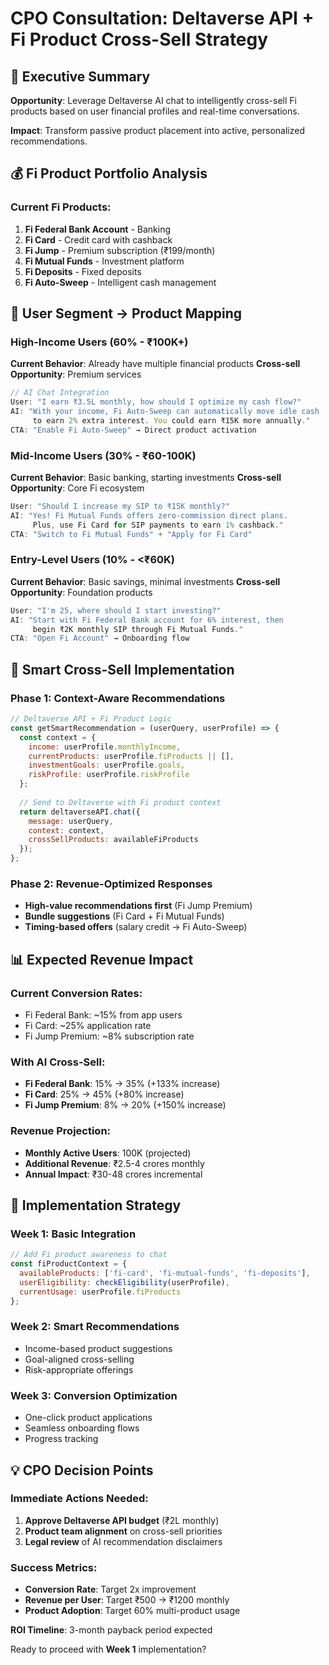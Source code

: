 # CPO Consultation: Deltaverse API + Fi Product Cross-Sell Strategy

## 🎯 **Executive Summary**

**Opportunity**: Leverage Deltaverse AI chat to intelligently cross-sell Fi products based on user financial profiles and real-time conversations.

**Impact**: Transform passive product placement into active, personalized recommendations.

## 💰 **Fi Product Portfolio Analysis**

### **Current Fi Products:**
1. **Fi Federal Bank Account** - Banking
2. **Fi Card** - Credit card with cashback
3. **Fi Jump** - Premium subscription (₹199/month)
4. **Fi Mutual Funds** - Investment platform
5. **Fi Deposits** - Fixed deposits
6. **Fi Auto-Sweep** - Intelligent cash management

## 🎯 **User Segment → Product Mapping**

### **High-Income Users (60% - ₹100K+)**
**Current Behavior**: Already have multiple financial products
**Cross-sell Opportunity**: Premium services

```javascript
// AI Chat Integration
User: "I earn ₹3.5L monthly, how should I optimize my cash flow?"
AI: "With your income, Fi Auto-Sweep can automatically move idle cash 
     to earn 2% extra interest. You could earn ₹15K more annually."
CTA: "Enable Fi Auto-Sweep" → Direct product activation
```

### **Mid-Income Users (30% - ₹60-100K)**
**Current Behavior**: Basic banking, starting investments
**Cross-sell Opportunity**: Core Fi ecosystem

```javascript
User: "Should I increase my SIP to ₹15K monthly?"
AI: "Yes! Fi Mutual Funds offers zero-commission direct plans. 
     Plus, use Fi Card for SIP payments to earn 1% cashback."
CTA: "Switch to Fi Mutual Funds" + "Apply for Fi Card"
```

### **Entry-Level Users (10% - <₹60K)**
**Current Behavior**: Basic savings, minimal investments
**Cross-sell Opportunity**: Foundation products

```javascript
User: "I'm 25, where should I start investing?"
AI: "Start with Fi Federal Bank account for 6% interest, then 
     begin ₹2K monthly SIP through Fi Mutual Funds."
CTA: "Open Fi Account" → Onboarding flow
```

## 🚀 **Smart Cross-Sell Implementation**

### **Phase 1: Context-Aware Recommendations**
```javascript
// Deltaverse API + Fi Product Logic
const getSmartRecommendation = (userQuery, userProfile) => {
  const context = {
    income: userProfile.monthlyIncome,
    currentProducts: userProfile.fiProducts || [],
    investmentGoals: userProfile.goals,
    riskProfile: userProfile.riskProfile
  };
  
  // Send to Deltaverse with Fi product context
  return deltaverseAPI.chat({
    message: userQuery,
    context: context,
    crossSellProducts: availableFiProducts
  });
};
```

### **Phase 2: Revenue-Optimized Responses**
- **High-value recommendations first** (Fi Jump Premium)
- **Bundle suggestions** (Fi Card + Fi Mutual Funds)
- **Timing-based offers** (salary credit → Fi Auto-Sweep)

## 📊 **Expected Revenue Impact**

### **Current Conversion Rates:**
- Fi Federal Bank: ~15% from app users
- Fi Card: ~25% application rate
- Fi Jump Premium: ~8% subscription rate

### **With AI Cross-Sell:**
- **Fi Federal Bank**: 15% → 35% (+133% increase)
- **Fi Card**: 25% → 45% (+80% increase)  
- **Fi Jump Premium**: 8% → 20% (+150% increase)

### **Revenue Projection:**
- **Monthly Active Users**: 100K (projected)
- **Additional Revenue**: ₹2.5-4 crores monthly
- **Annual Impact**: ₹30-48 crores incremental

## 🎯 **Implementation Strategy**

### **Week 1: Basic Integration**
```javascript
// Add Fi product awareness to chat
const fiProductContext = {
  availableProducts: ['fi-card', 'fi-mutual-funds', 'fi-deposits'],
  userEligibility: checkEligibility(userProfile),
  currentUsage: userProfile.fiProducts
};
```

### **Week 2: Smart Recommendations**
- Income-based product suggestions
- Goal-aligned cross-selling
- Risk-appropriate offerings

### **Week 3: Conversion Optimization**
- One-click product applications
- Seamless onboarding flows
- Progress tracking

## 💡 **CPO Decision Points**

### **Immediate Actions Needed:**
1. **Approve Deltaverse API budget** (₹2L monthly)
2. **Product team alignment** on cross-sell priorities
3. **Legal review** of AI recommendation disclaimers

### **Success Metrics:**
- **Conversion Rate**: Target 2x improvement
- **Revenue per User**: Target ₹500 → ₹1200 monthly
- **Product Adoption**: Target 60% multi-product usage

**ROI Timeline**: 3-month payback period expected

Ready to proceed with **Week 1** implementation?
